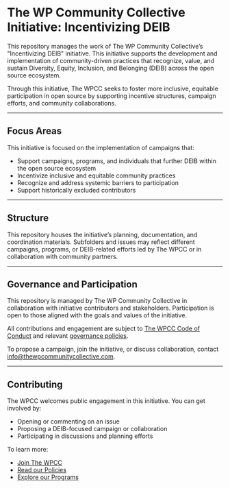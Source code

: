 # The WP Community Collective Initiative: Incentivizing DEIB

This repository manages the work of The WP Community Collective’s "Incentivizing DEIB" initiative. This initiative supports the development and implementation of community-driven practices that recognize, value, and sustain Diversity, Equity, Inclusion, and Belonging (DEIB) across the open source ecosystem.

Through this initiative, The WPCC seeks to foster more inclusive, equitable participation in open source by supporting incentive structures, campaign efforts, and community collaborations.

---

## Focus Areas

This initiative is focused on the implementation of campaigns that:

- Support campaigns, programs, and individuals that further DEIB within the open source ecosystem
- Incentivize inclusive and equitable community practices
- Recognize and address systemic barriers to participation
- Support historically excluded contributors

---

## Structure

This repository houses the initiative’s planning, documentation, and coordination materials. Subfolders and issues may reflect different campaigns, programs, or DEIB-related efforts led by The WPCC or in collaboration with community partners.

---

## Governance and Participation

This repository is managed by The WP Community Collective in collaboration with initiative contributors and stakeholders. Participation is open to those aligned with the goals and values of the initiative.

All contributions and engagement are subject to [The WPCC Code of Conduct](https://www.thewpcommunitycollective.com/about/code-of-conduct/) and relevant [governance policies](https://github.com/thewpcommunitycollective/policies).

To propose a campaign, join the initiative, or discuss collaboration, contact [info@thewpcommunitycollective.com](mailto:info@thewpcommunitycollective.com).

---

## Contributing

The WPCC welcomes public engagement in this initiative. You can get involved by:

- Opening or commenting on an issue
- Proposing a DEIB-focused campaign or collaboration
- Participating in discussions and planning efforts

To learn more:

- [Join The WPCC](https://www.thewpcommunitycollective.com/join/)
- [Read our Policies](https://www.thewpcommunitycollective.com/about/organization-documents/)
- [Explore our Programs](https://github.com/thewpcommunitycollective/programs)
